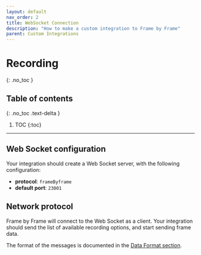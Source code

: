 ```yaml
---
layout: default
nav_order: 2
title: WebSocket Connection
description: "How to make a custom integration to Frame by Frame"
parent: Custom Integrations
---
```


# Recording
{: .no_toc }

## Table of contents
{: .no_toc .text-delta }

1. TOC
{:toc}

---

## Web Socket configuration

Your integration should create a Web Socket server, with the following configuration:
 - **protocol**: `frameByframe`
 - **default port**: `23001`

## Network protocol

Frame by Frame will connect to the Web Socket as a client. Your integration should send the list of available recording options, and start sending frame data.

The format of the messages is documented in the [Data Format section](../data-format/).